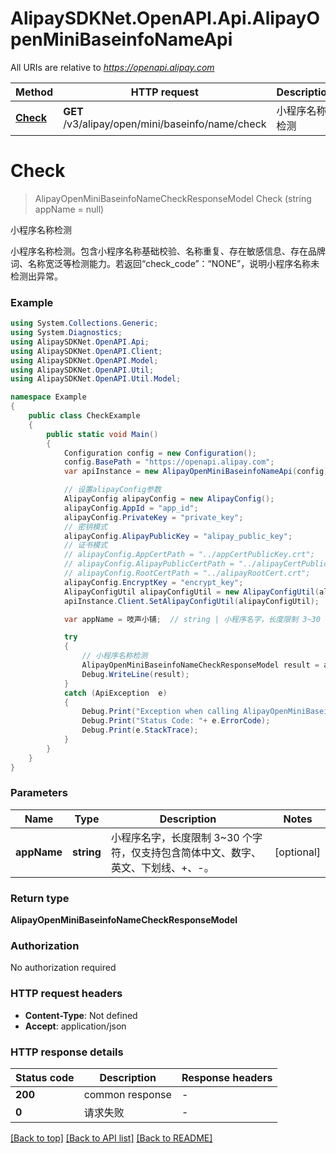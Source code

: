 # AlipaySDKNet.OpenAPI.Api.AlipayOpenMiniBaseinfoNameApi

All URIs are relative to *https://openapi.alipay.com*

Method | HTTP request | Description
------------- | ------------- | -------------
[**Check**](AlipayOpenMiniBaseinfoNameApi.md#check) | **GET** /v3/alipay/open/mini/baseinfo/name/check | 小程序名称检测


<a name="check"></a>
# **Check**
> AlipayOpenMiniBaseinfoNameCheckResponseModel Check (string appName = null)

小程序名称检测

小程序名称检测。包含小程序名称基础校验、名称重复、存在敏感信息、存在品牌词、名称宽泛等检测能力。若返回“check_code”：“NONE”，说明小程序名称未检测出异常。

### Example
```csharp
using System.Collections.Generic;
using System.Diagnostics;
using AlipaySDKNet.OpenAPI.Api;
using AlipaySDKNet.OpenAPI.Client;
using AlipaySDKNet.OpenAPI.Model;
using AlipaySDKNet.OpenAPI.Util;
using AlipaySDKNet.OpenAPI.Util.Model;

namespace Example
{
    public class CheckExample
    {
        public static void Main()
        {
            Configuration config = new Configuration();
            config.BasePath = "https://openapi.alipay.com";
            var apiInstance = new AlipayOpenMiniBaseinfoNameApi(config);

            // 设置alipayConfig参数
            AlipayConfig alipayConfig = new AlipayConfig();
            alipayConfig.AppId = "app_id";
            alipayConfig.PrivateKey = "private_key";
            // 密钥模式
            alipayConfig.AlipayPublicKey = "alipay_public_key";
            // 证书模式
            // alipayConfig.AppCertPath = "../appCertPublicKey.crt";
            // alipayConfig.AlipayPublicCertPath = "../alipayCertPublicKey_RSA2.crt";
            // alipayConfig.RootCertPath = "../alipayRootCert.crt";
            alipayConfig.EncryptKey = "encrypt_key";
            AlipayConfigUtil alipayConfigUtil = new AlipayConfigUtil(alipayConfig);
            apiInstance.Client.SetAlipayConfigUtil(alipayConfigUtil);

            var appName = 吱声小铺;  // string | 小程序名字，长度限制 3~30 个字符，仅支持包含简体中文、数字、英文、下划线、+、-。 (optional) 

            try
            {
                // 小程序名称检测
                AlipayOpenMiniBaseinfoNameCheckResponseModel result = apiInstance.Check(appName);
                Debug.WriteLine(result);
            }
            catch (ApiException  e)
            {
                Debug.Print("Exception when calling AlipayOpenMiniBaseinfoNameApi.Check: " + e.Message );
                Debug.Print("Status Code: "+ e.ErrorCode);
                Debug.Print(e.StackTrace);
            }
        }
    }
}
```

### Parameters

Name | Type | Description  | Notes
------------- | ------------- | ------------- | -------------
 **appName** | **string**| 小程序名字，长度限制 3~30 个字符，仅支持包含简体中文、数字、英文、下划线、+、-。 | [optional] 

### Return type

**AlipayOpenMiniBaseinfoNameCheckResponseModel**

### Authorization

No authorization required

### HTTP request headers

 - **Content-Type**: Not defined
 - **Accept**: application/json


### HTTP response details
| Status code | Description | Response headers |
|-------------|-------------|------------------|
| **200** | common response |  -  |
| **0** | 请求失败 |  -  |

[[Back to top]](#) [[Back to API list]](../README.md#documentation-for-api-endpoints) [[Back to README]](../README.md)

